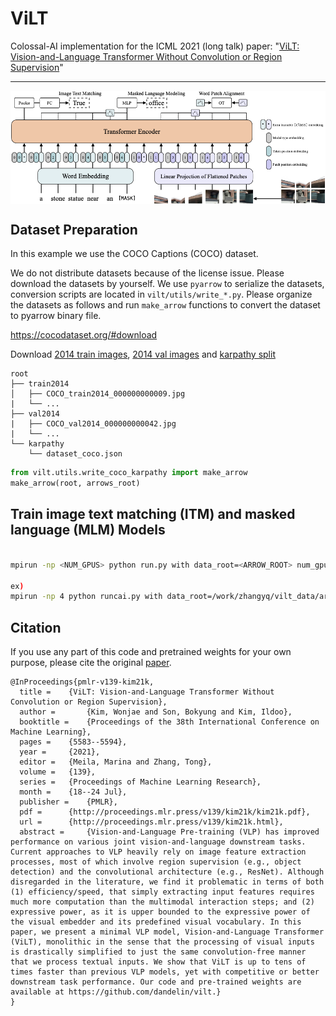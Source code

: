# ViLT

Colossal-AI implementation for the ICML 2021 (long talk) paper: "[ViLT: Vision-and-Language Transformer Without Convolution or Region Supervision](https://arxiv.org/abs/2102.03334)"

---
<p align="center">
  <img align="middle" src="./assets/vilt.png" alt="The main figure"/>
</p>



## Dataset Preparation
In this example we use the COCO Captions (COCO) dataset.

We do not distribute datasets because of the license issue.
Please download the datasets by yourself.
We use `pyarrow` to serialize the datasets, conversion scripts are located in `vilt/utils/write_*.py`.
Please organize the datasets as follows and run `make_arrow` functions to convert the dataset to pyarrow binary file.


https://cocodataset.org/#download

Download [2014 train images](http://images.cocodataset.org/zips/train2014.zip), [2014 val images](http://images.cocodataset.org/zips/val2014.zip) and [karpathy split](https://cs.stanford.edu/people/karpathy/deepimagesent/caption_datasets.zip)

    root
    ├── train2014            
    │   ├── COCO_train2014_000000000009.jpg                
    |   └── ...
    ├── val2014              
    |   ├── COCO_val2014_000000000042.jpg
    |   └── ...          
    └── karpathy
        └── dataset_coco.json

```python
from vilt.utils.write_coco_karpathy import make_arrow
make_arrow(root, arrows_root)
```

## Train image text matching (ITM) and masked language (MLM) Models

```bash

mpirun -np <NUM_GPUS> python run.py with data_root=<ARROW_ROOT> num_gpus=<NUM_GPUS> num_nodes=<NUM_NODES> task_mlm_itm whole_word_masking=True step200k per_gpu_batchsize=<BS_FITS_YOUR_GPU>

ex)
mpirun -np 4 python runcai.py with data_root=/work/zhangyq/vilt_data/arrow_coco num_gpus=1 num_nodes=1 task_mlm_itm_s whole_word_masking=True step200k per_gpu_batchsize=96
```


## Citation
If you use any part of this code and pretrained weights for your own purpose, please cite the original [paper](https://arxiv.org/abs/2102.03334).
```
@InProceedings{pmlr-v139-kim21k,
  title = 	 {ViLT: Vision-and-Language Transformer Without Convolution or Region Supervision},
  author =       {Kim, Wonjae and Son, Bokyung and Kim, Ildoo},
  booktitle = 	 {Proceedings of the 38th International Conference on Machine Learning},
  pages = 	 {5583--5594},
  year = 	 {2021},
  editor = 	 {Meila, Marina and Zhang, Tong},
  volume = 	 {139},
  series = 	 {Proceedings of Machine Learning Research},
  month = 	 {18--24 Jul},
  publisher =    {PMLR},
  pdf = 	 {http://proceedings.mlr.press/v139/kim21k/kim21k.pdf},
  url = 	 {http://proceedings.mlr.press/v139/kim21k.html},
  abstract = 	 {Vision-and-Language Pre-training (VLP) has improved performance on various joint vision-and-language downstream tasks. Current approaches to VLP heavily rely on image feature extraction processes, most of which involve region supervision (e.g., object detection) and the convolutional architecture (e.g., ResNet). Although disregarded in the literature, we find it problematic in terms of both (1) efficiency/speed, that simply extracting input features requires much more computation than the multimodal interaction steps; and (2) expressive power, as it is upper bounded to the expressive power of the visual embedder and its predefined visual vocabulary. In this paper, we present a minimal VLP model, Vision-and-Language Transformer (ViLT), monolithic in the sense that the processing of visual inputs is drastically simplified to just the same convolution-free manner that we process textual inputs. We show that ViLT is up to tens of times faster than previous VLP models, yet with competitive or better downstream task performance. Our code and pre-trained weights are available at https://github.com/dandelin/vilt.}
}
```


